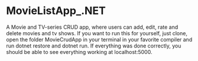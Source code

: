 # MovieListApp_.NET

A Movie and TV-series CRUD app, where users can add, edit, rate and delete movies and tv shows. If you want to run this for yourself, just clone, open the folder MovieCrudApp in your terminal in your favorite compiler and run dotnet restore and dotnet run. If everything was done correctly, you should be able to see everything working at localhost:5000.
